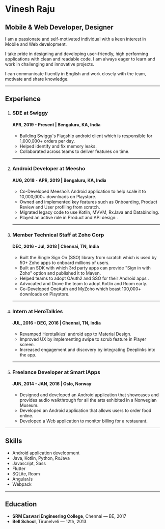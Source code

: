 # Vinesh Raju
## Mobile & Web Developer, Designer

I am a passionate and self-motivated individual with a keen interest in Mobile and Web development. 

I take pride in designing and developing user-friendly, high performing applications with clean and readable code.
I am always eager to learn and work in challenging and innovative projects.

I can communicate fluently in English and work closely with the team, motivate and share knowledge. 

------------------
## Experience
1. ### **SDE** at **Swiggy** 
   #### **APR, 2019 - Present** | Bengaluru, KA, India
    - Building Swiggy's Flagship android client which is responsible for 1,000,000+ orders per day.
    - Helped identify and fix memory leaks.
    - Collaborated across teams to deliver features on time.
   ------------------------
1. ### **Android Developer** at **Meesho** 
   #### **AUG, 2018 - APR, 2019** | Bengaluru, KA, India
    - Co-Developed Meesho’s Android application to help scale it to 10,000,000+ downloads on Playstore.
    - Owned and implemented key features such as Onboarding, Product Review and User profiling from scratch.
    - Migrated legacy code to use Kotlin, MVVM, RxJava and Databinding.
    - Played an active role in Product and API design .
   ------------------------
1. ### **Member Technical Staff** at **Zoho Corp** 
   #### **DEC, 2016 - Jul, 2018** | Chennai, TN, India
    - Built the Single Sign On (SSO) library from scratch which is used by 50+ Zoho apps to onboard millions of users.
    - Built an SDK with which 3rd party apps can provide "Sign in with Zoho" option and published it to Maven.
    - Helped teams to adopt OAuth2 and SSO for their Android apps .
    - Advocated and Drove the team to adopt Kotlin and Room early.
    - Co-Developed OneAuth and MyZoho which boast 100,000+ downloads on Playstore.
   ------------------------
1. ### **Intern** at **HeroTalkies** 
   #### **JUL, 2016 - DEC, 2016** | Chennai, TN, India 
    - Revamped Herotalkies' android app to Material Design.
    - Improved UX by implementing swipe to scrub feature in Player screen.
    - Increased engagement and discovery by integrating Deeplinks into the app.
   ------------------------
1. ### **Freelance Developer** at **Smart iApps** 
   #### **JUN, 2014 - JAN, 2016** | Oslo, Norway
    - Designed and developed an Android application that showcases and provides audio walkthrough for all the arts exhibited in a Norwegian Museum.
    - Developed an Android application that allows users to order food online.
    - Developed a Web application to monitor billing for a restaurant.
----------------------
## Skills
- Android application development
- Java, Kotlin, Python, RxJava
- Javascript, Sass
- Flutter
- SQLite, Room
- AngularJs
- Webpack
-------------------
## Education
- **SRM Easwari Engineering College**, Chennai — BE, 2017
- **Bell School**, Tirunelveli — 12th, 2013